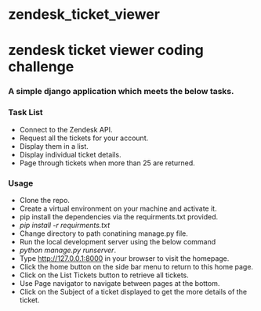 # zendesk_ticket_viewer

# zendesk ticket viewer coding challenge

### A simple django application which meets the below tasks.

### Task List

* Connect to the Zendesk API.
* Request all the tickets for your account.
* Display them in a list.
* Display individual ticket details.
* Page through tickets when more than 25 are returned.


### Usage
* Clone the repo.
* Create a virtual environment on your machine and activate it.
* pip install the dependencies via the requirments.txt provided.
* _pip install -r requirments.txt_
* Change directory to path conatining manage.py file.
* Run the local development server using the below command 
* _python manage.py runserver_.
* Type http://127.0.0.1:8000 in your browser to visit the homepage.
* Click the home button on the side bar menu to return to this home page.
* Click on the List Tickets button to retrieve all tickets.
* Use Page navigator to navigate between pages at the bottom.
* Click on the Subject of a ticket displayed to get the more details of the ticket.
